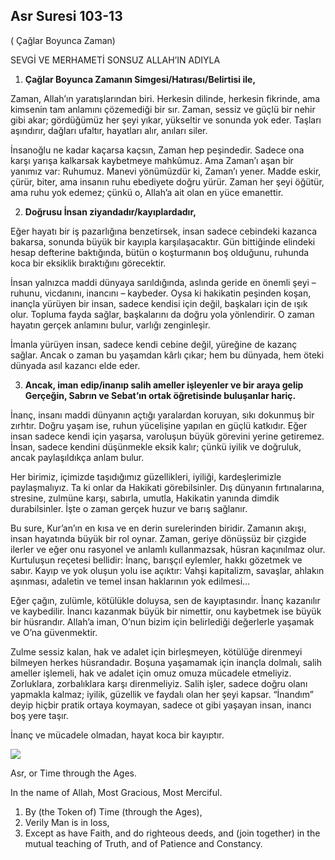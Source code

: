 
## Asr Suresi 103-13

( Çağlar Boyunca Zaman)

SEVGİ VE MERHAMETİ SONSUZ ALLAH’IN ADIYLA

1. **Çağlar Boyunca Zamanın Simgesi/Hatırası/Belirtisi ile,**

Zaman, Allah’ın yaratışlarından biri. Herkesin dilinde, herkesin fikrinde, ama kimsenin tam anlamını çözemediği bir sır. Zaman, sessiz ve güçlü bir nehir gibi akar; gördüğümüz her şeyi yıkar, yükseltir ve sonunda yok eder. Taşları aşındırır, dağları ufaltır, hayatları alır, anıları siler.

İnsanoğlu ne kadar kaçarsa kaçsın, Zaman hep peşindedir. Sadece ona karşı yarışa kalkarsak kaybetmeye mahkûmuz. Ama Zaman’ı aşan bir yanımız var: Ruhumuz. Manevi yönümüzdür ki, Zaman’ı yener. Madde eskir, çürür, biter, ama insanın ruhu ebediyete doğru yürür. Zaman her şeyi öğütür, ama ruhu yok edemez; çünkü o, Allah’a ait olan en yüce emanettir.

2. **Doğrusu İnsan ziyandadır/kayıplardadır,**

Eğer hayatı bir iş pazarlığına benzetirsek, insan sadece cebindeki kazanca bakarsa, sonunda büyük bir kayıpla karşılaşacaktır. Gün bittiğinde elindeki hesap defterine baktığında, bütün o koşturmanın boş olduğunu, ruhunda koca bir eksiklik bıraktığını görecektir.

İnsan yalnızca maddi dünyaya sarıldığında, aslında geride en önemli şeyi – ruhunu, vicdanını, inancını – kaybeder. Oysa ki hakikatin peşinden koşan, inançla yürüyen bir insan, sadece kendisi için değil, başkaları için de ışık olur. Topluma fayda sağlar, başkalarını da doğru yola yönlendirir. O zaman hayatın gerçek anlamını bulur, varlığı zenginleşir.

İmanla yürüyen insan, sadece kendi cebine değil, yüreğine de kazanç sağlar. Ancak o zaman bu yaşamdan kârlı çıkar; hem bu dünyada, hem öteki dünyada asıl kazancı elde eder.

3. **Ancak, iman edip/inanıp salih ameller işleyenler ve bir araya gelip Gerçeğin, Sabrın ve Sebat’ın ortak öğretisinde buluşanlar hariç.**

İnanç, insanı maddi dünyanın açtığı yaralardan koruyan, sıkı dokunmuş bir zırhtır. Doğru yaşam ise, ruhun yücelişine yapılan en güçlü katkıdır. Eğer insan sadece kendi için yaşarsa, varoluşun büyük görevini yerine getiremez. İnsan, sadece kendini düşünmekle eksik kalır; çünkü iyilik ve doğruluk, ancak paylaşıldıkça anlam bulur.

Her birimiz, içimizde taşıdığımız güzellikleri, iyiliği, kardeşlerimizle paylaşmalıyız. Ta ki onlar da Hakikati görebilsinler. Dış dünyanın fırtınalarına, stresine, zulmüne karşı, sabırla, umutla, Hakikatin yanında dimdik durabilsinler. İşte o zaman gerçek huzur ve barış sağlanır.

Bu sure, Kur’an’ın en kısa ve en derin surelerinden biridir. Zamanın akışı, insan hayatında büyük bir rol oynar. Zaman, geriye dönüşsüz bir çizgide ilerler ve eğer onu rasyonel ve anlamlı kullanmazsak, hüsran kaçınılmaz olur. Kurtuluşun reçetesi bellidir: İnanç, barışçıl eylemler, hakkı gözetmek ve sabır. Kayıp ve yok oluşun yolu ise açıktır: Vahşi kapitalizm, savaşlar, ahlakın aşınması, adaletin ve temel insan haklarının yok edilmesi…

Eğer çağın, zulümle, kötülükle doluysa, sen de kayıptasındır. İnanç kazanılır ve kaybedilir. İnancı kazanmak büyük bir nimettir, onu kaybetmek ise büyük bir hüsrandır. Allah’a iman, O’nun bizim için belirlediği değerlerle yaşamak ve O’na güvenmektir.

Zulme sessiz kalan, hak ve adalet için birleşmeyen, kötülüğe direnmeyi bilmeyen herkes hüsrandadır. Boşuna yaşamamak için inançla dolmalı, salih ameller işlemeli, hak ve adalet için omuz omuza mücadele etmeliyiz. Zorluklara, zorbalıklara karşı direnmeliyiz. Salih işler, sadece doğru olanı yapmakla kalmaz; iyilik, güzellik ve faydalı olan her şeyi kapsar. “İnandım” deyip hiçbir pratik ortaya koymayan, sadece ot gibi yaşayan insan, inancı boş yere taşır.  
  
İnanç ve mücadele olmadan, hayat koca bir kayıptır.

[![](https://blogger.googleusercontent.com/img/b/R29vZ2xl/AVvXsEgAWbBQ-9j_vrYQZivirL-IQtg3piSXl9CrwH1rYQlMBh9BGLi0d6AL5wC_RGBuV60ZNoiYYcTuSqcXi3EP-D612n1saQjaVS-6lQKXDc4IJxaROCB0V7JAf8XD61mqNnf42fggVCV6ggU_4rAHGsgvFamk4k7yd64yiv-lzvceyHJRc2Ir0biGxsEKcKha/s320/div2.png)](https://www.blogger.com/blog/post/edit/5724704568349331251/804059875719639870#)

Asr, or Time through the Ages. 

In the name of Allah, Most Gracious, Most Merciful.

1. By (the Token of) Time (through the Ages),
2. Verily Man is in loss,
3. Except as have Faith, and do righteous deeds, and (join
together) in the mutual teaching of Truth, and of Patience and
Constancy.